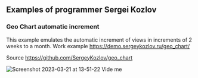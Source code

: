 ## Examples of programmer Sergei Kozlov

### Geo Chart automatic increment

This example emulates the automatic increment of views in increments of 2 weeks to a month.
Work example
https://demo.sergeykozlov.ru/geo_chart/

Source
https://github.com/SergeyKozlov/geo_chart


![Screenshot 2023-03-21 at 13-51-22 Vide me](https://user-images.githubusercontent.com/1781376/226595930-de538afc-256d-487a-83c6-48beb91c6c9e.png)
